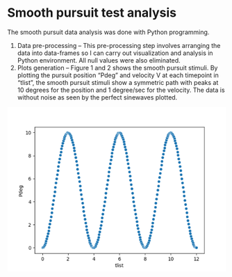 # Smooth pursuit test analysis

The smooth pursuit data analysis was done with Python programming. 
1.	Data pre-processing – This pre-processing step involves arranging the data into data-frames so I can carry out visualization and analysis in Python environment. All null values were also eliminated.
2.	Plots generation – 
Figure 1 and 2 shows the smooth pursuit stimuli. By plotting the pursuit position “Pdeg” and velocity V at each timepoint in “tlist”, the smooth pursuit stimuli show a symmetric path with peaks at 10 degrees for the position and 1 degree/sec for the velocity. The data is without noise as seen by the perfect sinewaves plotted.

![Figure 1 Position (degrees) Vs Time](/figure1.png?raw=true "Title")
